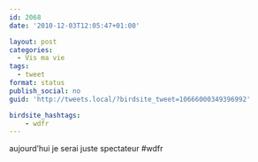 ```yaml
---
id: 2068
date: '2010-12-03T12:05:47+01:00'

layout: post
categories:
  - Vis ma vie
tags:
  - tweet
format: status
publish_social: no
guid: 'http://tweets.local/?birdsite_tweet=10666000349396992'

birdsite_hashtags:
    - wdfr
---
```


aujourd’hui je serai juste spectateur #wdfr